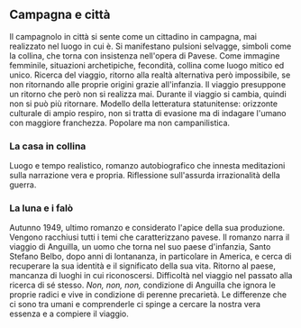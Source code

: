 ## Campagna e città
Il campagnolo in città si sente come un cittadino in campagna, mai realizzato nel luogo in cui è. Si manifestano pulsioni selvagge, simboli come la collina, che torna con insistenza nell'opera di Pavese. Come immagine femminile, situazioni archetipiche, fecondità, collina come luogo mitico ed unico. 
Ricerca del viaggio, ritorno alla realtà alternativa però impossibile, se non ritornando alle proprie origini grazie all'infanzia. Il viaggio presuppone un ritorno che però non si realizza mai. Durante il viaggio si cambia, quindi non si può più ritornare.
Modello della letteratura statunitense: orizzonte culturale di ampio respiro, non si tratta di evasione ma di indagare l'umano con maggiore franchezza. Popolare ma non campanilistica. 

### La casa in collina
Luogo e tempo realistico, romanzo autobiografico che innesta meditazioni sulla narrazione vera e propria. Riflessione sull'assurda irrazionalità della guerra.

### La luna e i falò 
Autunno 1949, ultimo romanzo e considerato l'apice della sua produzione. Vengono racchiusi tutti i temi che caratterizzano pavese. 
Il romanzo narra il viaggio di Anguilla, un uomo che torna nel suo paese d'infanzia, Santo Stefano Belbo, dopo anni di lontananza, in particolare in America, e cerca di recuperare la sua identità e il significato della sua vita. 
Ritorno al paese, mancanza di luoghi in cui riconoscersi. Difficoltà nel viaggio nel passato alla ricerca di sé stesso. 
*Non, non, non,* condizione di Anguilla che ignora le proprie radici e vive in condizione di perenne precarietà.
Le differenze che ci sono tra umani e comprenderle ci spinge a cercare la nostra vera essenza e a compiere il viaggio. 



